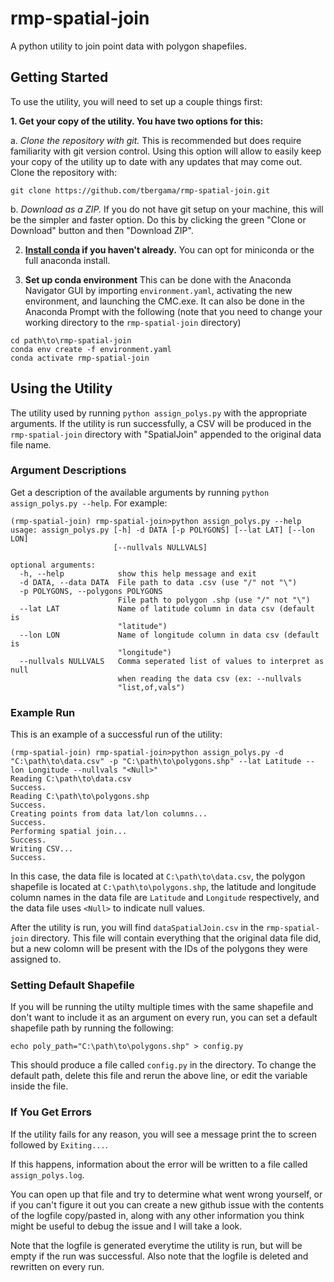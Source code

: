 # rmp-spatial-join

A python utility to join point data with polygon shapefiles.

## Getting Started

To use the utility, you will need to set up a couple things first:

**1. Get your copy of the utility. You have two options for this:**

  a. _Clone the repository with git._ This is recommended but does require familiarity with git version control. Using this option will allow to easily keep your copy of the utility up to date with any updates that may come out. Clone the repository with:
  
  `git clone https://github.com/tbergama/rmp-spatial-join.git`
  
  b. _Download as a ZIP._ If you do not have git setup on your machine, this will be the simpler and faster option. Do this by clicking the green "Clone or Download" button and then "Download ZIP". 

2. **[Install conda](https://docs.conda.io/projects/conda/en/latest/user-guide/install/windows.html) if you haven't already.** You can opt for miniconda or the full anaconda install.

3. **Set up conda environment** This can be done with the Anaconda Navigator GUI by importing `environment.yaml`, activating the new environment, and launching the CMC.exe. It can also be done in the Anaconda Prompt with the following (note that you need to change your working directory to the `rmp-spatial-join` directory)
```
cd path\to\rmp-spatial-join
conda env create -f environment.yaml
conda activate rmp-spatial-join
```

## Using the Utility

The utility used by running `python assign_polys.py` with the appropriate arguments. If the utility is run successfully, a CSV will be produced in the `rmp-spatial-join` directory with "SpatialJoin" appended to the original data file name.

### Argument Descriptions

Get a description of the available arguments by running `python assign_polys.py --help`. For example:

```
(rmp-spatial-join) rmp-spatial-join>python assign_polys.py --help
usage: assign_polys.py [-h] -d DATA [-p POLYGONS] [--lat LAT] [--lon LON]
                       [--nullvals NULLVALS]

optional arguments:
  -h, --help            show this help message and exit
  -d DATA, --data DATA  File path to data .csv (use "/" not "\")
  -p POLYGONS, --polygons POLYGONS
                        File path to polygon .shp (use "/" not "\")
  --lat LAT             Name of latitude column in data csv (default is
                        "latitude")
  --lon LON             Name of longitude column in data csv (default is
                        "longitude")
  --nullvals NULLVALS   Comma seperated list of values to interpret as null
                        when reading the data csv (ex: --nullvals
                        "list,of,vals")
```

### Example Run

This is an example of a successful run of the utility:

```
(rmp-spatial-join) rmp-spatial-join>python assign_polys.py -d "C:\path\to\data.csv" -p "C:\path\to\polygons.shp" --lat Latitude --lon Longitude --nullvals "<Null>"
Reading C:\path\to\data.csv
Success.
Reading C:\path\to\polygons.shp
Success.
Creating points from data lat/lon columns...
Success.
Performing spatial join...
Success.
Writing CSV...
Success.
```

In this case, the data file is located at `C:\path\to\data.csv`, the polygon shapefile is located at `C:\path\to\polygons.shp`, the latitude and longitude column names in the data file are `Latitude` and `Longitude` respectively, and the data file uses `<Null>` to indicate null values.

After the utility is run, you will find `dataSpatialJoin.csv` in the `rmp-spatial-join` directory. This file will contain everything that the original data file did, but a new colomn will be present with the IDs of the polygons they were assigned to.

### Setting Default Shapefile

If you will be running the utilty multiple times with the same shapefile and don't want to include it as an argument on every run, you can set a default shapefile path by running the following:

```
echo poly_path="C:\path\to\polygons.shp" > config.py
```
This should produce a file called `config.py` in the directory. To change the default path, delete this file and rerun the above line, or edit the variable inside the file.

### If You Get Errors

If the utility fails for any reason, you will see a message print the to screen followed by `Exiting...`.

If this happens, information about the error will be written to a file called  `assign_polys.log`. 

You can open up that file and try to determine what went wrong yourself, or if you can't figure it out you can create a new github issue with the contents of the logfile copy/pasted in, along with any other information you think might be useful to debug the issue and I will take a look.

Note that the logfile is generated everytime the utility is run, but will be empty if the run was successful. Also note that the logfile is deleted and rewritten on every run.

